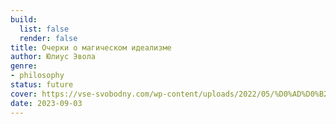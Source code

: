 ```yaml
---
build:
  list: false
  render: false
title: Очерки о магическом идеализме
author: Юлиус Эвола
genre:
- philosophy
status: future
cover: https://vse-svobodny.com/wp-content/uploads/2022/05/%D0%AD%D0%B2%D0%BE%D0%BB%D0%B0-%D0%9E%D1%87%D0%B5%D1%80%D0%BA%D0%B8-%D0%BE-%D0%BC%D0%B0%D0%B3%D0%B8%D1%87%D0%B5%D1%81%D0%BA%D0%BE%D0%BC-scaled.jpg
date: 2023-09-03
---
```


